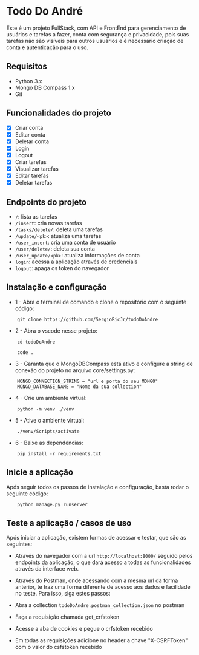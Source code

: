 # Todo Do André

Este é um projeto FullStack, com API e FrontEnd para gerenciamento de usuários e tarefas a fazer, conta com segurança e privacidade, pois suas tarefas não são visíveis para outros usuários e é necessário criação de conta e autenticação para o uso.

## Requisitos

- Python 3.x
- Mongo DB Compass 1.x
- Git

## Funcionalidades do projeto

- [x] Criar conta
- [x] Editar conta
- [x] Deletar conta
- [x] Login
- [x] Logout
- [x] Criar tarefas
- [x] Visualizar tarefas
- [x] Editar tarefas
- [x] Deletar tarefas

## Endpoints do projeto

- `/`: lista as tarefas
- `/insert`: cria novas tarefas
- `/tasks/delete/`: deleta uma tarefas
- `/update/<pk>`: atualiza uma tarefas
- `/user_insert`: cria uma conta de usuário
- `/user/delete/`: deleta sua conta
- `/user_update/<pk>`: atualiza informações de conta
- `login`: acessa a aplicação através de credenciais
- `logout`: apaga os token do navegador

## Instalação e configuração

- 1 - Abra o terminal de comando e clone o repositório com o seguinte código: 

```
    git clone https://github.com/SergioRicJr/todoDoAndre
```

- 2 - Abra o vscode nesse projeto:

```
    cd todoDoAndre
```

```
    code .
```

- 3 - Garanta que o MongoDBCompass está ativo e configure a string de conexão do projeto no arquivo core/settings.py:

```
    MONGO_CONNECTION_STRING = "url e porta do seu MONGO"
    MONGO_DATABASE_NAME = "Nome da sua collection"
```

- 4 - Crie um ambiente virtual:

```
    python -m venv ./venv
```

- 5 - Ative o ambiente virtual:

```
    ./venv/Scripts/activate
```

- 6 - Baixe as dependências:


```
    pip install -r requirements.txt
```

## Inicie a aplicação

Após seguir todos os passos de instalação e configuração, basta rodar o seguinte código:

```
    python manage.py runserver
```
## Teste a aplicação / casos de uso

Após iniciar a aplicação, existem formas de acessar e testar, que são as seguintes:

- Através do navegador com a url `http://localhost:8000/` seguido pelos endpoints da aplicação, o que dará acesso a todas as funcionalidades através da interface web.

- Através do Postman, onde acessando com a mesma url da forma anterior, te traz uma forma diferente de acesso aos dados e facilidade no teste. Para isso, siga estes passos:

- Abra a collection `todoDoAndre.postman_collection.json` no postman
- Faça a requisição chamada get_crfstoken
- Acesse a aba de cookies e pegue o crfstoken recebido
- Em todas as requisições adicione no header a chave "X-CSRFToken" com o valor do csfstoken recebido